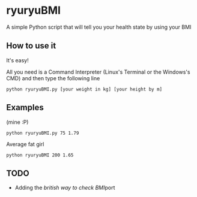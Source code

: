 # ryuryuBMI
A simple Python script that will tell you your health state by using your BMI

## How to use it
It's easy!

All you need is a Command Interpreter (Linux's Terminal or the Windows's CMD) and then type the following line

```
python ryuryuBMI.py [your weight in kg] [your height by m]
```

## Examples

(mine :P)

```
python ryuryuBMI.py 75 1.79
```

Average fat girl
```
python ryuryuBMI 200 1.65
```

## TODO
* Adding the <i>british way to check BMI</i>port

